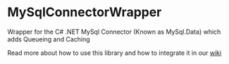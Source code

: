 # MySqlConnectorWrapper
Wrapper for the C# .NET MySql Connector (Known as MySql.Data) which adds Queueing and Caching

Read more about how to use this library and how to integrate it in our [wiki](https://github.com/Pustalorc/MySqlConnectorWrapper/wiki)
